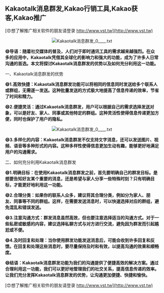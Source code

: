 ## **Kakaotalk消息群发,Kakao行销工具,Kakao获客,Kakao推广**

[😍想了解推广相关软件的朋友请登录 http://www.vst.tw](http://www.vst.tw)

 <center><img src="https://vst.tw/MP4/tuiguang/png/2.png" alt="Kakaotalk消息群发_0____.txt"></center>

**😄导语：随着社交媒体的普及，人们对于即时通讯工具的需求越来越强烈。在众多的应用中，Kakaotalk凭借其全球化的影响力和强大的功能，成为了许多人日常沟通的首选。本文将探讨Kakaotalk消息群发的优势以及如何充分利用这一功能。**

一、Kakaotalk消息群发的优势

**😄1.高效快捷：Kakaotalk消息群发功能可以将相同的信息同时发送给多个联系人或群组，无需逐一发送。这种批量发送的方式极大地提高了信息传递的效率，节省了时间和精力。**

**😄2.便捷灵活：通过Kakaotalk消息群发，用户可以根据自己的需求选择发送对象，可以是好友、家人、同事或其他特定的群组。这种灵活性使得信息传递更加方便，同时也保护了用户的隐私。**

 <center><img src="https://vst.tw/MP4/tuiguang/png/5.png" alt="Kakaotalk消息群发_0____.txt"></center>

**😄3.多样化的内容：Kakaotalk消息群发不仅支持文字消息，还可以发送图片、视频、语音等多种形式的内容。这种多样性使得信息更加生动有趣，能够更好地满足用户的沟通需求。**

二、如何充分利用Kakaotalk消息群发

**😄1.明确目标：在使用Kakaotalk消息群发之前，首先要明确自己的群发目标。是想要告知好友某个重要的消息，还是希望与家人分享一些特殊时刻？只有明确目标，才能更好地利用这一功能。**

**😄2.合理分类：如果你的联系人众多，建议将其合理分类，例如分为家人、朋友、同事等不同的群组。这样，在需要发送消息时，可以快速选择对应的群组，避免混乱和错误发送。**

**😄3.注意沟通方式：群发消息虽然高效，但也要注意选择适当的沟通方式。对于一些私密或敏感的内容，建议选择私聊方式与对方进行交流，避免因为群发而引起尴尬或不便。**

**😄4.及时回复和处理：当你使用群发功能发送消息后，可能会收到许多回复和反馈。在回复和处理这些消息时，要尽量保持及时和有效，以提高沟通的效果和顺畅度。**

**😄结语：Kakaotalk消息群发功能为我们的沟通提供了便捷高效的解决方案。通过合理利用这一功能，我们可以更好地管理我们的社交关系，提高信息传递的效率。让我们充分发挥Kakaotalk消息群发的优势，让沟通更加便捷、快捷和愉快。**

[😍想了解推广相关软件的朋友请登录 http://www.vst.tw](http://www.vst.tw)



